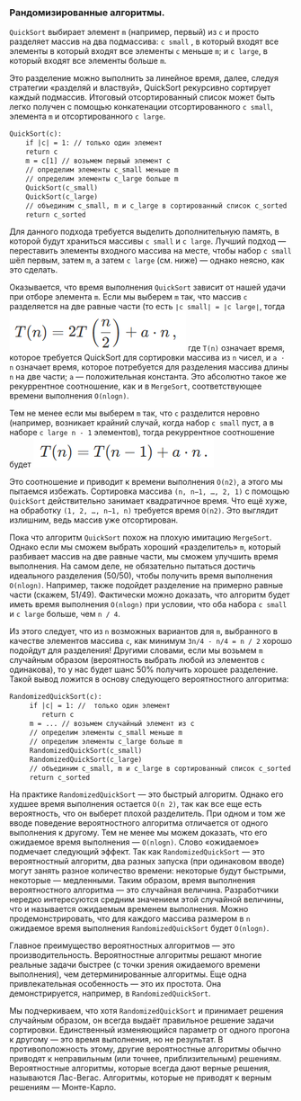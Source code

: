 ### Рандомизированные алгоритмы.
`QuickSort` выбирает элемент `m` (например, первый) из `c` и просто разделяет массив на два подмассива: `c small`
, в который входят все элементы в который входят все элементы `c` меньше `m`; и `c large`, в который входят все элементы
больше `m`.

Это разделение можно выполнить за линейное время, далее, следуя стратегии «разделяй и властвуй», QuickSort рекурсивно 
сортирует каждый подмассив. Итоговый отсортированный список может быть легко получен с помощью конкатенации отсортированного
`c small`, элемента `m` и отсортированного `c large`.

```
QuickSort(c):
    if |c| = 1: // только один элемент
    return c
    m = c[1] // возьмем первый элемент c
    // определим элементы c_small меньше m
    // определим элементы c_large больше m
    QuickSort(c_small)
    QuickSort(c_large)
    // объединим c_small, m и c_large в сортированный список c_sorted
    return c_sorted
```

Для данного подхода требуется выделить дополнительную память, в которой будут храниться массивы `c small` и `c large`. 
Лучший подход — переставить элементы входного массива на месте, чтобы набор `c small` шёл первым, затем `m`, а затем 
`c large` (см. ниже) — однако неясно, как это сделать.

Оказывается, что время выполнения `QuickSort` зависит от нашей удачи при отборе элемента `m`. Если мы выберем `m` так, 
что массив `c` разделяется на две равные части (то есть
`∣c small∣ = ∣c large∣`, тогда
![img.png](content/img.png)
где `T(n)` означает время, которое требуется QuickSort для сортировки массива из `n` чисел, и `a ⋅ n` означает время, 
которое потребуется для разделения массива длины `n` на две части; `a` — положительная константа. Это абсолютно такое же
рекуррентное соотношение, как и в `MergeSort`, соответствующее времени выполнения `O(nlogn)`.

Тем не менее если мы выберем `m` так, что `c` разделится неровно (например, возникает крайний случай, когда набор
`c small` пуст, а в наборе `c large n - 1` элементов), тогда рекуррентное соотношение будет
![img_1.png](content/img_1.png)

Это соотношение и приводит к времени выполнения `O(n2)`, а этого мы пытаемся избежать. Сортировка массива `(n, n−1, …, 2, 1)`
с помощью `QuickSort` действительно занимает квадратичное время. Что ещё хуже, на обработку `(1, 2, …, n−1, n)` требуется время
`O(n2)`. Это выглядит излишним, ведь массив уже отсортирован. 

Пока что алгоритм `QuickSort` похож на плохую имитацию `MergeSort`.
Однако если мы сможем выбрать хороший «разделитель» `m`, который разбивает массив на две равные части, мы сможем улучшить
время выполнения. На самом деле, не обязательно пытаться достичь идеального разделения (50/50), чтобы получить время выполнения
`O(nlogn)`. Например, также подойдет разделение на примерно равные части (скажем, 51/49). Фактически можно доказать, что
алгоритм будет иметь время выполнения `O(nlogn)` при условии, что оба набора `c small` и `c large` больше, чем `n / 4`.

Из этого следует, что из `n` возможных вариантов для `m`, выбранного в качестве элементов массива `c`, как минимум
`3n/4 - n/4 = n / 2` хорошо подойдут для разделения! Другими словами, если мы возьмем `m` случайным образом (вероятность
выбрать любой из элементов `c` одинакова), то у нас будет шанс 50% получить хорошее разделение. Такой вывод ложится в 
основу следующего вероятностного алгоритма:

```
RandomizedQuickSort(c):
     if |c| = 1: //  только один элемент
        return c
     m = ... // возьмем случайный элемент из c
     // определим элементы c_small меньше m
     // определим элементы c_large больше m
     RandomizedQuickSort(c_small)
     RandomizedQuickSort(c_large)
     // объединим c_small, m и c_large в сортированный список c_sorted
     return c_sorted
```

На практике `RandomizedQuickSort` — это быстрый алгоритм. Однако его худшее время выполнения остается `O(n 2)`, так как 
все еще есть вероятность, что он выберет плохой разделитель. При одном и том же вводе поведение вероятностного алгоритма
отличается от одного выполнения к другому. Тем не менее мы можем доказать, что его ожидаемое время выполнения —
`O(nlogn)`. Слово «ожидаемое» подмечает следующий эффект. Так как `RandomizedQuickSort` — это вероятностный алгоритм, 
два разных запуска (при одинаковом вводе) могут занять разное количество времени: некоторые будут быстрыми, некоторые — 
медленными. Таким образом, время выполнения вероятностного алгоритма — это случайная величина. Разработчики нередко 
интересуются средним значением этой случайной величины, что и называется ожидаемым временем выполнения. Можно 
продемонстрировать, что для каждого массива размером в `n` ожидаемое время выполнения `RandomizedQuickSort` будет `O(nlogn)`.

Главное преимущество вероятностных алгоритмов — это производительность. Вероятностные алгоритмы решают многие реальные 
задачи быстрее (с точки зрения ожидаемого времени выполнения), чем детерминированные алгоритмы. Еще одна привлекательная
особенность — это их простота. Она демонстрируется, например, в `RandomizedQuickSort`.

Мы подчеркиваем, что хотя `RandomizedQuickSort` и принимает решения случайным образом, он всегда выдаёт правильное 
решение задачи сортировки. Единственный изменяющийся параметр от одного прогона к другому — это время выполнения, но не 
результат. В противоположность этому, другие вероятностные алгоритмы обычно приводят к неправильным (или точнее, 
приблизительным) решениям. Вероятностные алгоритмы, которые всегда дают верные решения, называются Лас-Вегас. Алгоритмы,
которые не приводят к верным решениям — Монте-Карло.